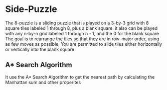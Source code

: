 # Side-Puzzle

The 8-puzzle is a sliding puzzle that is played on a 3-by-3 grid with 8 square tiles labeled 1 through 8, plus a blank square.
it also can be played with any n-by-n grid labeled 1 through n - 1, and the 0 for the blank square
The goal is to rearrange the tiles so that they are in row-major order, using as few moves as possible.
You are permitted to slide tiles either horizontally or vertically into the blank square 
## A* Search Algorithm
It use the A* Search Algorithm to get the nearest path by calculating the Manhattan sum and other properites
